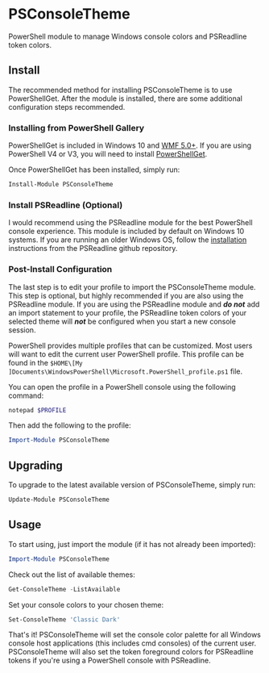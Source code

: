 # PSConsoleTheme

PowerShell module to manage Windows console colors and PSReadline token colors.

## Install

The recommended method for installing PSConsoleTheme is to use PowerShellGet. After the module is installed, there are some additional configuration steps recommended.

### Installing from PowerShell Gallery

PowerShellGet is included in Windows 10 and [WMF 5.0+](https://www.microsoft.com/en-us/download/details.aspx?id=54616). If you are using PowerShell V4 or V3, you will need to install [PowerShellGet](https://www.microsoft.com/en-us/download/details.aspx?id=51451).

Once PowerShellGet has been installed, simply run:

```Powershell
Install-Module PSConsoleTheme
```

### Install PSReadline (Optional)

I would recommend using the PSReadline module for the best PowerShell console experience. This module is included by default on Windows 10 systems. If you are running an older Windows OS, follow the [installation](https://github.com/lzybkr/PSReadLine#installation) instructions from the PSReadline github repository.

### Post-Install Configuration

The last step is to edit your profile to import the PSConsoleTheme module. This step is optional, but highly recommended if you are also using the PSReadline module. If you are using the PSReadline module and ***do not*** add an import statement to your profile, the PSReadline token colors of your selected theme will ***not*** be configured when you start a new console session.

PowerShell provides multiple profiles that can be customized. Most users will want to edit the current user PowerShell profile. This profile can be found in the `$HOME\[My ]Documents\WindowsPowerShell\Microsoft.PowerShell_profile.ps1` file.

You can open the profile in a PowerShell console using the following command:

```Powershell
notepad $PROFILE
```

Then add the following to the profile:

```powershell
Import-Module PSConsoleTheme
```

## Upgrading

To upgrade to the latest available version of PSConsoleTheme, simply run:

```powershell
Update-Module PSConsoleTheme
```

## Usage

To start using, just import the module (if it has not already been imported):

```powershell
Import-Module PSConsoleTheme
```

Check out the list of available themes:

```powershell
Get-ConsoleTheme -ListAvailable
```

Set your console colors to your chosen theme:

```powershell
Set-ConsoleTheme 'Classic Dark'
```

That's it! PSConsoleTheme will set the console color palette for all Windows console host applications (this includes cmd consoles) of the current user. PSConsoleTheme will also set the token foreground colors for PSReadline tokens if you're using a PowerShell console with PSReadline.